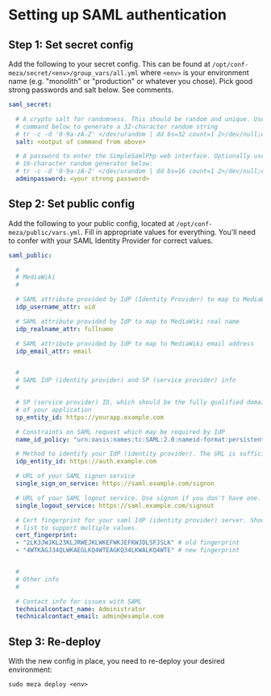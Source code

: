 Setting up SAML authentication
==============================

## Step 1: Set secret config

Add the following to your secret config. This can be found at `/opt/conf-meza/secret/<env>/group_vars/all.yml` where `<env>` is your environment name (e.g. "monolith" or "production" or whatever you chose). Pick good strong passwords and salt below. See comments.

```yaml
saml_secret:

  # A crypto salt for randomness. This should be random and unique. Use the
  # command below to generate a 32-character random string
  # tr -c -d '0-9a-zA-Z' </dev/urandom | dd bs=32 count=1 2>/dev/null;echo
  salt: <output of command from above>

  # A password to enter the SimpleSamlPhp web interface. Optionally use the
  # 16-character random generator below:
  # tr -c -d '0-9a-zA-Z' </dev/urandom | dd bs=16 count=1 2>/dev/null;echo
  adminpassword: <your strong password>
```

## Step 2: Set public config

Add the following to your public config, located at `/opt/conf-meza/public/vars.yml`. Fill in appropriate values for everything. You'll need to confer with your SAML Identity Provider for correct values.

```yaml
saml_public:

  #
  # MediaWiki
  #

  # SAML attribute provided by IdP (Identity Provider) to map to MediaWiki username
  idp_username_attr: uid

  # SAML attribute provided by IdP to map to MediaWiki real name
  idp_realname_attr: fullname

  # SAML attribute provided by IdP to map to MediaWiki email address
  idp_email_attr: email


  #
  # SAML IdP (identity provider) and SP (service provider) info
  #

  # SP (service provider) ID, which should be the fully qualified domain name
  # of your application
  sp_entity_id: https://yourapp.example.com

  # Constraints on SAML request which may be required by IdP
  name_id_policy: "urn:oasis:names:tc:SAML:2.0:nameid-format:persistent"

  # Method to identify your IdP (identity provider). The URL is sufficient
  idp_entity_id: https://auth.example.com

  # URL of your SAML signon service
  single_sign_on_service: https://saml.example.com/signon

  # URL of your SAML logout service. Use signon if you don't have one.
  single_logout_service: https://saml.example.com/signout

  # Cert fingerprint for your saml IdP (identity provider) server. Should be a
  # list to support multiple values.
  cert_fingerprint:
  - "2LK3JWJKL23KLJRWEJKLWKEFWKJEFKWJDLSFJSLK" # old fingerprint
  - "4WTKAGJ34QLWKAEGLKQ4WTEAGKQ34LKWALKQ4WTE" # new fingerprint


  #
  # Other info
  #

  # Contact info for issues with SAML
  technicalcontact_name: Administrator
  technicalcontact_email: admin@example.com
```

## Step 3: Re-deploy

With the new config in place, you need to re-deploy your desired environment:

```
sudo meza deploy <env>
```
